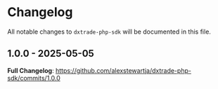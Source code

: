 # Changelog

All notable changes to `dxtrade-php-sdk` will be documented in this file.

## 1.0.0 - 2025-05-05

**Full Changelog**: https://github.com/alexstewartja/dxtrade-php-sdk/commits/1.0.0
